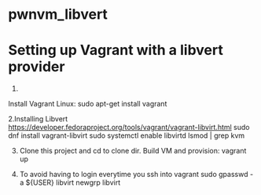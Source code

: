 # pwnvm_libvert
# Setting up Vagrant with a libvert provider
1.
Install Vagrant 
Linux: sudo apt-get install vagrant

2.Installing Libvert
https://developer.fedoraproject.org/tools/vagrant/vagrant-libvirt.html
sudo dnf install vagrant-libvirt
sudo systemctl enable libvirtd
lsmod | grep kvm

3. Clone this project and cd to clone dir. 
Build VM and provision: vagrant up

4. To avoid having to login everytime you ssh into vagrant
sudo gpasswd -a ${USER} libvirt
newgrp libvirt
